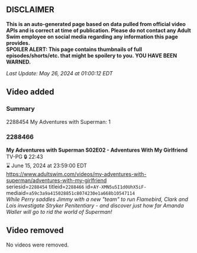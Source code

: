 ## DISCLAIMER
**This is an auto-generated page based on data pulled from official video APIs and is correct at time of publication. Please do not contact any Adult Swim employee on social media regarding any information this page provides.**  
**SPOILER ALERT: This page contains thumbnails of full episodes/shorts/etc. that might be spoilery to you. YOU HAVE BEEN WARNED.**  

_Last Update: May 26, 2024 at 01:00:12 EDT_
## Video added
### Summary
2288454 My Adventures with Superman: 1  
### 2288466
**My Adventures with Superman S02E02 - Adventures With My Girlfriend**  
TV-PG 🔒 22:43  
⌛ June 15, 2024 at 23:59:00 EDT  
https://www.adultswim.com/videos/my-adventures-with-superman/adventures-with-my-girlfriend  
seriesid=`2288454` titleid=`2288466` id=`AY-XMN5u5I1d0UhX5iF-` mediaid=`a59c3a9a415028851c8074230e1a668b10547114`  
_While Perry saddles Jimmy with a new "team" to run Flamebird, Clark and Lois investigate Stryker Penitentiary - and discover just how far Amanda Waller will go to rid the world of Superman!_  
## Video removed
No videos were removed.  
